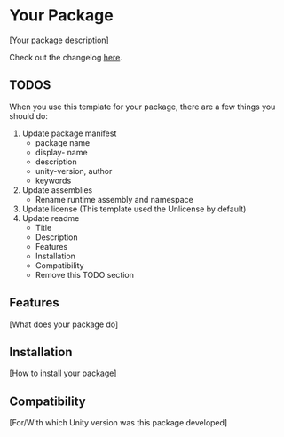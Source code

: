 # Your Package

[Your package description]

Check out the changelog [here](./CHANGELOG.md).

## TODOS

When you use this template for your package, there are a few things you should
do:

1. Update package manifest 
   - package name
   - display- name
   - description
   - unity-version, author
   - keywords
2. Update assemblies
   - Rename runtime assembly and namespace
3. Update license (This template used the Unlicense by default)
4. Update readme
    - Title
    - Description
    - Features
    - Installation
    - Compatibility
    - Remove this TODO section

## Features

[What does your package do]

## Installation

[How to install your package]

## Compatibility

[For/With which Unity version was this package developed]
